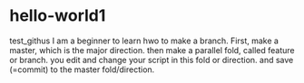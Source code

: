 # hello-world1
test_githus
I am a beginner to learn hwo to make a branch.
First, make a master, which is the major direction. then make a parallel fold, called feature or branch. you edit and change your script in this fold or direction. and save (=commit) to the master fold/direction.
